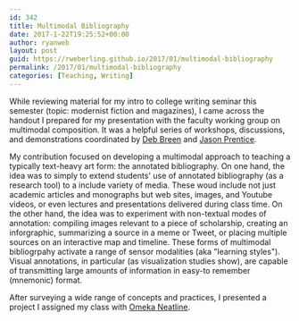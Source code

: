 ```yaml
---
id: 342
title: Multimodal Bibliography
date: 2017-1-22T19:25:52+00:00
author: ryanweb
layout: post
guid: https://rweberling.github.io/2017/01/multimodal-bibliography
permalink: /2017/01/multimodal-bibliography
categories: [Teaching, Writing]
---
```


While reviewing material for my intro to college writing seminar this semester (topic: modernist fiction and magazines), I came across the handout I prepared for my presentation with the faculty working group on multimodal composition. It was a helpful series of workshops, discussions, and demonstrations coordinated by [Deb Breen](http://www.bu.edu/writingprogram/people/writing-program-faculty/deborah-breen/) and [Jason Prentice](http://www.bu.edu/writingprogram/people/writing-program-faculty/jason-prentice/). <!--more-->

My contribution focused on developing a multimodal approach to teaching a typically text-heavy art form: the annotated bibliography. On one hand, the idea was to simply to extend students' use of annotated bibliography (as a research tool) to a include variety of media. These woud include not just academic articles and monographs but web sites, images, and Youtube videos, or even lectures and presentations delivered during class time. On the other hand, the idea was to experiment with non-textual modes of annotation: compiling images relevant to a piece of scholarship, creating an inforgraphic, summarizing a source in a meme or Tweet, or placing multiple sources on an interactive map and timeline. These forms of multimodal bibliogrpahy activate a range of sensor modalities (aka "learning styles"). Visual annotations, in particular (as visualization studies show), are capable of transmitting large amounts of information in easy-to remember (mnemonic) format.

After surveying a wide range of concepts and practices, I presented a project I assigned my class with [Omeka Neatline](http://neatline.org).
